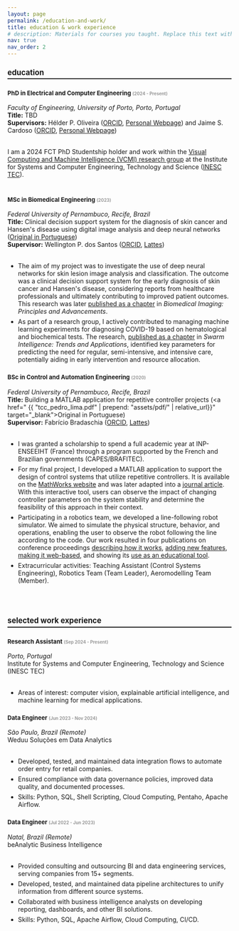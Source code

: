```yaml
---
layout: page
permalink: /education-and-work/
title: education & work experience
# description: Materials for courses you taught. Replace this text with your description.
nav: true
nav_order: 2
---
```


<tbody>
<tr>
<td>

<h4 style="display: block; font-size: 1.2em; margin-bottom: 0.5em; border-bottom: 2px solid; padding-bottom: 0.2em; font-weight: bold;">
education
</h4>

<h3> <strong>
    <span style="font-size: 0.8em; margin-bottom: 0.2em;">PhD in Electrical and Computer Engineering
    <span style="font-size: 0.75em; color: #999;">(2024 - Present)</span>
    </span></strong>
</h3>
<i>Faculty of Engineering, University of Porto, Porto, Portugal</i> <br>
<strong>Title:</strong> TBD <br>
<strong>Supervisors:</strong> Hélder P. Oliveira (<a href="https://orcid.org/0000-0002-6193-8540" target="_blank">ORCID</a>, <a href="https://www.inescporto.pt/~hfpo" target="_blank">Personal Webpage</a>) and Jaime S. Cardoso (<a href="https://orcid.org/0000-0002-3760-2473" target="_blank">ORCID</a>, <a href="http://www.fe.up.pt/~jsc/" target="_blank">Personal Webpage</a>) <br><br>

I am a 2024 FCT PhD Studentship holder and work within the <a href="https://vcmi.inesctec.pt/" target="_blank">Visual Computing and Machine Intelligence (VCMI) research group</a> at the Institute for Systems and Computer Engineering, Technology and Science (<a href="https://www.inesctec.pt/en" target="_blank">INESC TEC</a>).
<br><br>

<h3> <strong>
    <span style="font-size: 0.8em; margin-bottom: 0.2em;">MSc in Biomedical Engineering
    <span style="font-size: 0.75em; color: #999;">(2023)</span>
    </span></strong>
</h3>

<i>Federal University of Pernambuco, Recife, Brazil</i> <br>
<strong>Title:</strong> Clinical decision support system for the diagnosis of skin cancer and Hansen's disease using digital image analysis and deep neural networks (<a href="https://repositorio.ufpe.br/handle/123456789/50253" target="_blank">Original in Portuguese</a>) <br>
<strong>Supervisor:</strong> Wellington P. dos Santos (<a href="https://orcid.org/0000-0003-2558-6602" target="_blank">ORCID</a>, <a href="http://lattes.cnpq.br/6413917211782026" target="_blank">Lattes</a>) <br><br>

<ul>
<li style="margin-bottom: 6px;"> The aim of my project was to investigate the use of deep neural networks for skin lesion image analysis and classification. The outcome was a clinical decision support system for the early diagnosis of skin cancer and Hansen's disease, considering reports from healthcare professionals and ultimately contributing to improved patient outcomes. This research was later <a href="https://www.taylorfrancis.com/chapters/edit/10.1201/9781003359418-12/" target="_blank">published as a chapter</a> in <i>Biomedical Imaging: Principles and Advancements</i>.</li>

<li> As part of a research group, I actively contributed to managing machine learning experiments for diagnosing COVID-19 based on hematological and biochemical tests. The research, <a href="https://www.taylorfrancis.com/chapters/edit/10.1201/9781003190141-10/" target="_blank">published as a chapter</a> in <i>Swarm Intelligence: Trends and Applications</i>, identified key parameters for predicting the need for regular, semi-intensive, and intensive care, potentially aiding in early intervention and resource allocation.</li>
</ul>

<h3> <strong>
    <span style="font-size: 0.8em; margin-bottom: 0.2em;">BSc in Control and Automation Engineering
    <span style="font-size: 0.75em; color: #999;">(2020)</span>
    </span></strong>
</h3>

<i>Federal University of Pernambuco, Recife, Brazil</i> <br>
<strong>Title:</strong> Building a MATLAB application for repetitive controller projects (<a href=" {{ "tcc_pedro_lima.pdf" | prepend: "assets/pdf/" | relative_url}}" target="_blank">Original in Portuguese</a>) <br>
<strong>Supervisor:</strong> Fabrício Bradaschia (<a href="https://orcid.org/0000-0002-2086-7862" target="_blank">ORCID</a>, <a href="http://lattes.cnpq.br/7274295997961188" target="_blank">Lattes</a>) <br><br>

<ul>
<li style="margin-bottom: 6px;">I was granted a scholarship to spend a full academic year at INP-ENSEEIHT (France) through a program supported by the French and Brazilian governments (CAPES/BRAFITEC).
</li>

<li style="margin-bottom: 6px;">For my final project, I developed a MATLAB application to support the design of control systems that utilize repetitive controllers. It is available on the <a href="https://www.mathworks.com/matlabcentral/fileexchange/74759-repetitive-controller-designer" target="_blank">MathWorks website</a> and was later adapted into a <a href="https://doi.org/10.3390/en16052451" target="_blank">journal article</a>. With this interactive tool, users can observe the impact of changing controller parameters on the system stability and determine the feasibility of this approach in their context. 
</li>

<li style="margin-bottom: 6px;">Participating in a robotics team, we developed a line-following robot simulator. We aimed to simulate the physical structure, behavior, and operations, enabling the user to observe the robot following the line according to the code. Our work resulted in four publications on conference proceedings <a href="https://www.sba.org.br/open_journal_systems/index.php/cba/article/view/523" target="_blank">describing how it works</a>, <a href="https://doi.org/10.1109/LARS/SBR/WRE.2018.00103" target="_blank">adding new features</a>, <a href="https://doi.org/10.1109/SVR.2019.00025" target="_blank">making it web-based</a>, and showing its <a href="https://doi.org/10.1109/LARS/SBR/WRE.2018.00101" target="_blank">use as an educational tool</a>.
</li>

<li>Extracurricular activities: Teaching Assistant (Control Systems Engineering), Robotics Team (Team Leader), Aeromodelling Team (Member).
</li>

</ul>

<br><br>

<h4 style="display: block; font-size: 1.2em; margin-bottom: 0.5em; border-bottom: 2px solid; padding-bottom: 0.2em; font-weight: bold;">
  selected work experience
</h4>

<h3> <strong>
    <span style="font-size: 0.8em; margin-bottom: 0.2em;">Research Assistant
    <span style="font-size: 0.75em; color: #999;">(Sep 2024 - Present)</span>
    </span></strong>
</h3>

<i>Porto, Portugal</i> <br>
Institute for Systems and Computer Engineering, Technology and Science (INESC TEC) <br><br>

<ul>
<li>Areas of interest: computer vision, explainable artificial intelligence, and machine learning for medical applications.
</li>
<!-- <li style="margin-bottom: 6px;">Areas of interest: computer vision, explainable AI, and machine learning applied to healthcare
</li> -->

<!-- <li>Skills: Python, Deep Learning, Computer Vision.
</li> -->

</ul>

<h3> <strong>
    <span style="font-size: 0.8em; margin-bottom: 0.2em;">Data Engineer
    <span style="font-size: 0.75em; color: #999;">(Jun 2023 - Nov 2024)</span>
    </span></strong>
</h3>

<i>São Paulo, Brazil (Remote)</i> <br>
Weduu Soluções em Data Analytics <br><br>

<ul>
<li style="margin-bottom: 6px;">Developed, tested, and maintained data integration flows to automate order entry for retail companies.
</li>

<li style="margin-bottom: 6px;">Ensured compliance with data governance policies, improved data quality, and documented processes.
</li>

<li>Skills: Python, SQL, Shell Scripting, Cloud Computing, Pentaho, Apache Airflow.
</li>

</ul>

<h3> <strong>
    <span style="font-size: 0.8em; margin-bottom: 0.2em;">Data Engineer
    <span style="font-size: 0.75em; color: #999;">(Jul 2022 - Jun 2023)</span>
    </span></strong>
</h3>

<i>Natal, Brazil (Remote)</i> <br>
beAnalytic Business Intelligence <br><br>

<ul>
<li style="margin-bottom: 6px;">Provided consulting and outsourcing BI and data engineering services, serving companies from 15+ segments.
</li>

<li style="margin-bottom: 6px;">Developed, tested, and maintained data pipeline architectures to unify information from different source systems.
</li>

<li style="margin-bottom: 6px;">Collaborated with business intelligence analysts on developing reporting, dashboards, and other BI solutions.
</li>

<li>Skills: Python, SQL, Apache Airflow, Cloud Computing, CI/CD.
</li>

</ul>

</td>

</tr></tbody>